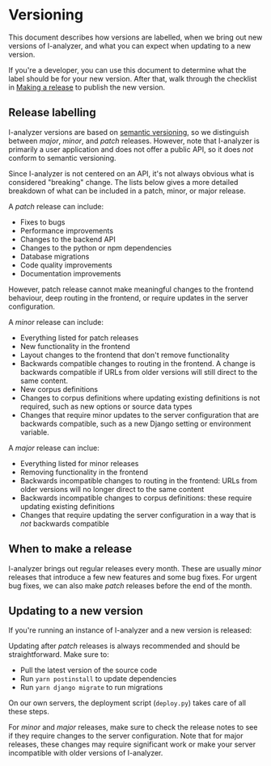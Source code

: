 # Versioning

This document describes how versions are labelled, when we bring out new versions of I-analyzer, and what you can expect when updating to a new version.

If you're a developer, you can use this document to determine what the label should be for your new version. After that, walk through the checklist in [Making a release](./Making-a-release.md) to publish the new version.

## Release labelling

I-analyzer versions are based on [semantic versioning](https://semver.org/), so we distinguish between _major_, _minor_, and _patch_ releases. However, note that I-analyzer is primarily a user application and does not offer a public API, so it does _not_ conform to semantic versioning.

Since I-analyzer is not centered on an API, it's not always obvious what is considered "breaking" change. The lists below gives a more detailed breakdown of what can be included in a patch, minor, or major release.

A _patch_ release can include:

- Fixes to bugs
- Performance improvements
- Changes to the backend API
- Changes to the python or npm dependencies
- Database migrations
- Code quality improvements
- Documentation improvements

However, patch release cannot make meaningful changes to the frontend behaviour, deep routing in the frontend, or require updates in the server configuration.

A _minor_ release can include:

- Everything listed for patch releases
- New functionality in the frontend
- Layout changes to the frontend that don't remove functionality
- Backwards compatible changes to routing in the frontend. A change is backwards compatible if URLs from older versions will still direct to the same content.
- New corpus definitions
- Changes to corpus definitions where updating existing definitions is not required, such as new options or source data types
- Changes that require minor updates to the server configuration that are backwards compatible, such as a new Django setting or environment variable.

A _major_ release can inclue:

- Everything listed for minor releases
- Removing functionality in the frontend
- Backwards incompatible changes to routing in the frontend: URLs from older versions will no longer direct to the same content
- Backwards incompatible changes to corpus definitions: these require updating existing definitions
- Changes that require updating the server configuration in a way that is _not_ backwards compatible

## When to make a release

I-analyzer brings out regular releases every month. These are usually _minor_ releases that introduce a few new features and some bug fixes. For urgent bug fixes, we can also make _patch_ releases before the end of the month.

## Updating to a new version

If you're running an instance of I-analyzer and a new version is released:

Updating after _patch_ releases is always recommended and should be straightforward. Make sure to:

- Pull the latest version of the source code
- Run `yarn postinstall` to update dependencies
- Run `yarn django migrate` to run migrations

On our own servers, the deployment script (`deploy.py`) takes care of all these steps.

For _minor_ and _major_ releases, make sure to check the release notes to see if they require changes to the server configuration. Note that for major releases, these changes may require significant work or make your server incompatible with older versions of I-analyzer.
